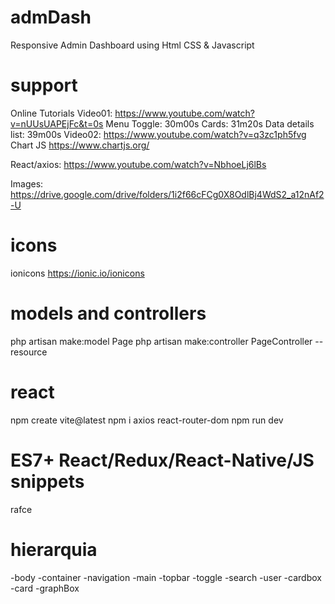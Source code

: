 # admDash
Responsive Admin Dashboard using Html CSS &amp; Javascript

# support
Online Tutorials
Video01: https://www.youtube.com/watch?v=nUUsUAPEjFc&t=0s
Menu Toggle: 30m00s
Cards: 31m20s
Data details list: 39m00s
Video02: https://www.youtube.com/watch?v=q3zc1ph5fvg
Chart JS
https://www.chartjs.org/

React/axios: https://www.youtube.com/watch?v=NbhoeLj6lBs


Images: https://drive.google.com/drive/folders/1i2f66cFCg0X8OdlBj4WdS2_a12nAf2-U

# icons
ionicons
https://ionic.io/ionicons


# models and controllers
php artisan make:model Page
php artisan make:controller PageController --resource


# react
npm create vite@latest
npm i axios react-router-dom
npm run dev


# ES7+ React/Redux/React-Native/JS snippets
rafce

# hierarquia

-body
-container
-navigation
-main
-topbar
-toggle
-search
-user
-cardbox
-card
-graphBox

